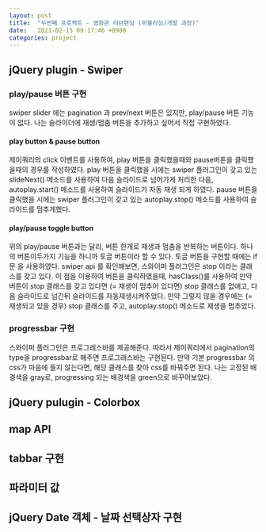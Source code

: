 ```yaml
---
layout: post
title:  "두번째 프로젝트 - 영화관 리브랜딩 (퍼블리싱/개발 과정)"
date:   2021-02-15 09:17:46 +0900
categories: project
--- 
```


## jQuery plugin - Swiper

### play/pause 버튼 구현

swiper slider 에는 pagination 과 prev/next 버튼은 있지만, play/pause 버튼 기능이 없다. 나는 슬라이더에 재생/멈춤 버튼을 추가하고 싶어서 직접 구현하였다.

#### play button & pause button
<script src="https://gist.github.com/jkim68888/8d2c5ef700420e4a3a2edc53b740aad7.js"></script>

제이쿼리의 click 이벤트를 사용하여, play 버튼을 클릭했을때와 pause버튼을 클릭했을때의 경우를 작성하였다. play 버튼을 클릭했을 시에는 swiper 플러그인이 갖고 있는 slideNext() 메소드를 사용하여 다음 슬라이드로 넘어가게 처리한 다음, autoplay.start() 메소드를 사용하여 슬라이드가 자동 재생 되게 하였다. pause 버튼을 클릭했을 시에는 swiper 플러그인이 갖고 있는 autoplay.stop() 메소드를 사용하여 슬라이드를 멈추게했다.

#### play/pause toggle button
<script src="https://gist.github.com/jkim68888/c5dc6515b59481e77baac9c601eb318d.js"></script>

위의 play/pause 버튼과는 달리, 버튼 한개로 재생과 멈춤을 반복하는 버튼이다. 하나의 버튼이두가지 기능을 하니까 토글 버튼이라 할 수 있다. 토글 버튼을 구현할 때에는 if문 을 사용하였다. swiper api 를 확인해보면, 스와이퍼 플러그인은 stop 이라는 클래스를 갖고 있다. 이 점을 이용하여 버튼을 클릭하였을때, hasClass()를 사용하여 만약 버튼이 stop 클래스를 갖고 있다면 (= 재생이 멈추어 있다면) stop 클래스를 없애고, 다음 슬라이드로 넘긴뒤 슬라이드를 자동재생시켜주었다. 만약 그렇지 않을 경우에는 (= 재생되고 있을 경우) stop 클래스를 주고, autoplay.stop() 메소드로 재생을 멈추었다.

### progressbar 구현

<script src="https://gist.github.com/jkim68888/7f8ed7b1e24fb97e4cc6a7e2715d51dd.js"></script>

스와이퍼 플러그인은 프로그레스바를 제공해준다. 따라서 제이쿼리에서 pagination의 type을 progressbar로 해주면 프로그래스바는 구현된다. 만약 기본 progressbar 의 css가 마음에 들지 않는다면, 해당 클래스를 찾아 css를 바꿔주면 된다. 나는 고정된 배경색을 gray로, progressing 되는 배경색을 green으로 바꾸어보았다. 


## jQuery pulugin - Colorbox




## map API



## tabbar 구현




## 파라미터 값

## jQuery Date 객체 - 날짜 선택상자 구현





















